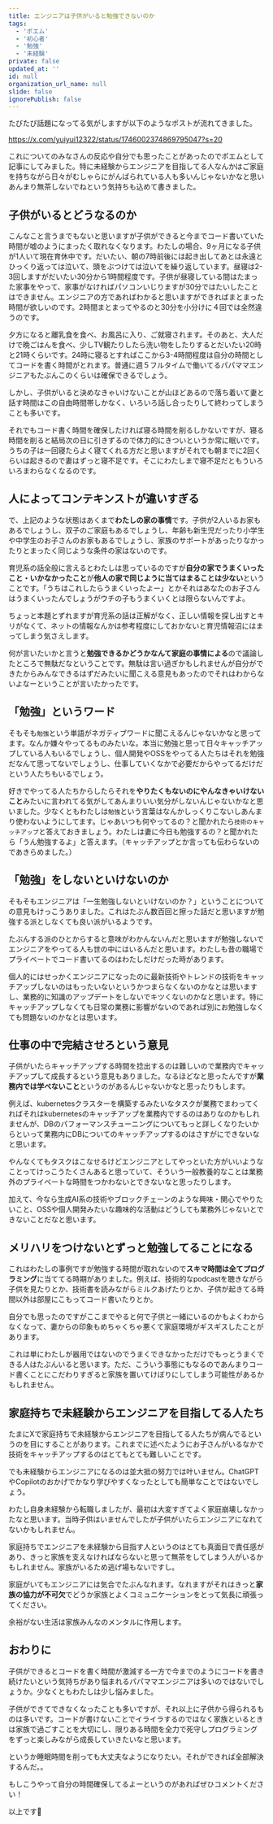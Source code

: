 ```yaml
---
title: エンジニアは子供がいると勉強できないのか
tags:
  - 'ポエム'
  - '初心者'
  - '勉強'
  - '未経験'
private: false
updated_at: ''
id: null
organization_url_name: null
slide: false
ignorePublish: false
---
```


たびたび話題になってる気がしますが以下のようなポストが流れてきました。

https://x.com/yuiyui12322/status/1746002374869795047?s=20

これについてのみなさんの反応や自分でも思ったことがあったのでポエムとして記事にしてみました。特に未経験からエンジニアを目指してる人なんかはご家庭を持ちながら日々がむしゃらにがんばられている人も多いんじゃないかなと思いあんまり無茶しないでねという気持ちも込めて書きました。

## 子供がいるとどうなるのか

こんなこと言うまでもないと思いますが子供ができると今までコード書いていた時間が嘘のようにまったく取れなくなります。わたしの場合、9ヶ月になる子供が1人いて現在育休中です。だいたい、朝の7時前後には起き出してあとは永遠とひっくり返っては泣いて、頭をぶつけては泣いてを繰り返しています。昼寝は2-3回しますがだいたい30分から1時間程度です。子供が昼寝している間はたまった家事をやって、家事がなければパソコンいじりますが30分ではたいしたことはできません。エンジニアの方であればわかると思いますができればまとまった時間が欲しいのです。2時間まとまってやるのと30分を小分けに４回では全然違うのです。

夕方になると離乳食を食べ、お風呂に入り、ご就寝されます。そのあと、大人だけで晩ごはんを食べ、少しTV観たりしたら洗い物をしたりするとだいたい20時と21時くらいです。24時に寝るとすればここから3-4時間程度は自分の時間としてコードを書く時間がとれます。普通に週５フルタイムで働いてるパパママエンジニアもたぶんこのくらいは確保できるでしょう。

しかし、子供がいると決めなきゃいけないことが山ほどあるので落ち着いて妻と話す時間はこの自由時間帯しかなく、いろいろ話し合ったりして終わってしまうことも多いです。

それでもコード書く時間を確保したければ寝る時間を削るしかないですが、寝る時間を削ると結局次の日に引きずるので体力的にきついというか常に眠いです。うちの子は一回寝たらよく寝てくれる方だと思いますがそれでも朝までに2回くらいは起きるので妻はずっと寝不足です。そこにわたしまで寝不足だともういろいろまわらなくなるのです。

## 人によってコンテキンストが違いすぎる

で、上記のような状態はあくまで**わたしの家の事情**です。子供が2人いるお家もあるでしょうし、双子のご家庭もあるでしょうし、年齢も新生児だったり小学生や中学生のお子さんのお家もあるでしょうし、家族のサポートがあったりなかったりとまったく同じような条件の家はないのです。

育児系の話全般に言えるとわたしは思っているのですが**自分の家でうまくいったこと・いかなかったこと**が**他人の家で同じように当てはまることは少ない**ということです。「うちはこれしたらうまくいったよー」とかそれはあなたのお子さんはうまくいったんでしょうがウチの子もうまくいくとは限らないんですよ。

ちょっと本題とずれますが育児系の話は正解がなく、正しい情報を探し出すとキリがなくて、ネットの情報なんかは参考程度にしておかないと育児情報沼にはまってしまう気さえします。

何が言いたいかと言うと**勉強できるかどうかなんて家庭の事情による**ので議論したところで無駄だなということです。無駄は言い過ぎかもしれませんが自分ができたからみんなできるはずだみたいに聞こえる意見もあったのでそれはわからないよなーということが言いたかったです。

## 「勉強」というワード

そもそも```勉強```という単語がネガティブワードに聞こえるんじゃないかなと思ってます。なんか嫌々やってるものみたいな。本当に勉強と思って日々キャッチアップしている人もいるでしょうし、個人開発やOSSをやってる人たちはそれを勉強だなんて思ってないでしょうし、仕事していくなかで必要だからやってるだけだという人たちもいるでしょう。

好きでやってる人たちからしたらそれを**やりたくもないのにやんなきゃいけないこと**みたいに言われてる気がしてあんまりいい気分がしないんじゃないかなと思いました。少なくともわたしは```勉強```という言葉はなんかしっくりこないしあんまり使わないようにしてます。じゃあいつも何やってるの？と聞かれたら```技術のキャッチアップ```と答えておきましょう。わたしは妻に今日も勉強するの？と聞かれたら「うん勉強するよ」と答えます。（キャッチアップとか言っても伝わらないのであきらめました。）

## 「勉強」をしないといけないのか

そもそもエンジニアは「一生勉強しないといけないのか？」ということについての意見もけっこうありました。これはたぶん数百回と擦った話だと思いますが勉強する派としなくても良い派がいるようです。

たぶんする派のひとからすると意味がわかんないんだと思いますが勉強しないでエンジニアをやってる人も世の中にはいるんだと思います。わたしも昔の職場でプライベートでコード書いてるのはわたしだけだった時があります。

個人的にはせっかくエンジニアになったのに最新技術やトレンドの技術をキャッチアップしないのはもったいないというかつまらなくないのかなとは思いますし、業務的に知識のアップデートをしないでキツくないのかなと思います。特にキャッチアップしなくても日常の業務に影響がないのであれば別にお勉強しなくても問題ないのかなとは思います。

## 仕事の中で完結させろという意見

子供がいたらキャッチアップする時間を捻出するのは難しいので業務内でキャッチアップして成長するという意見もありました。なるほどなと思ったんですが**業務内では学べないこと**というのがあるんじゃないかなと思ったりもします。

例えば、kubernetesクラスターを構築するみたいなタスクが業務でまわってくればそれはkubernetesのキャッチアップを業務内でするのはありなのかもしれませんが、DBのパフォーマンスチューニングについてもっと詳しくなりたいからといって業務内にDBについてのキャッチアップするのはさすがにできないなと思います。

やんなくてもタスクはこなせるけどエンジニアとしてやっといた方がいいようなことってけっこうたくさんあると思っていて、そういう一般教養的なことは業務外のプライベートな時間をつかわないとできないなと思ったりします。

加えて、今なら生成AI系の技術やブロックチェーンのような興味・関心でやりたいこと、OSSや個人開発みたいな趣味的な活動はどうしても業務外じゃないとできないことだなと思います。

## メリハリをつけないとずっと勉強してることになる

これはわたしの事例ですが勉強する時間が取れないので**スキマ時間は全てプログラミング**に当ててる時期がありました。例えば、技術的なpodcastを聴きながら子供を見たりとか、技術書を読みながらミルクあげたりとか、子供が起きてる時間以外は部屋にこもってコード書いたりとか。

自分でも思ったのですがここまでやると何で子供と一緒にいるのかもよくわからなくなって、妻からの印象もめちゃくちゃ悪くて家庭環境がギスギスしたことがあります。

これは単にわたしが器用ではないのでうまくできなかっただけでもっとうまくできる人はたぶんいると思います。ただ、こういう事態にもなるのであんまりコード書くことにこだわりすぎると家族を置いてけぼりにしてしまう可能性があるかもしれません。

## 家庭持ちで未経験からエンジニアを目指してる人たち

たまにXで家庭持ちで未経験からエンジニアを目指してる人たちが病んでるというのを目にすることがあります。これまでに述べたようにお子さんがいるなかで技術をキャッチアップするのはとてもとても難しいことです。

でも未経験からエンジニアになるのは並大抵の努力では叶いません。ChatGPTやCopilotのおかげでかなり学びやすくなったとしても簡単なことではないでしょう。

わたし自身未経験から転職しましたが、最初は大変すぎてよく家庭崩壊しなかったなと思います。当時子供はいませんでしたが子供がいたらエンジニアになれてないかもしれません。

家庭持ちでエンジニアを未経験から目指す人というのはとても真面目で責任感があり、きっと家族を支えなければならないと思って無茶をしてしまう人がいるかもしれません。家族がいるため逃げ場もないですし。

家庭がいてもエンジニアには気合でたぶんなれます。なれますがそれはきっと**家族の協力が不可欠**でどうか家族とよくコミュニケーションをとって気長に頑張ってください。

余裕がない生活は家族みんなのメンタルに作用します。

## おわりに

子供ができるとコードを書く時間が激減する一方で今までのようにコードを書き続けたいという気持ちがあり悩まれるパパママエンジニアは多いのではないでしょうか。少なくともわたしは少し悩みました。

子供ができてできなくなったことも多いですが、それ以上に子供から得られるものは多いです。コードが書けないことでイライラするのではなく家族といるときは家族で過ごすことを大切にし、限りある時間を全力で死守しプログラミングをずっと楽しみながら成長していきたいなと思います。

というか睡眠時間を削っても大丈夫なようになりたい。それができれば全部解決するんだ。。

もしこうやって自分の時間確保してるよーというのがあればぜひコメントください！

以上です🐼